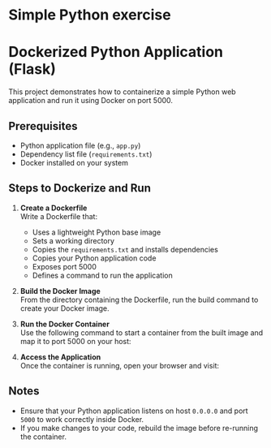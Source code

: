 # Simple Python exercise
# Dockerized Python Application (Flask)

This project demonstrates how to containerize a simple Python web application and run it using Docker on port 5000.

## Prerequisites

- Python application file (e.g., `app.py`)
- Dependency list file (`requirements.txt`)
- Docker installed on your system

## Steps to Dockerize and Run

1. **Create a Dockerfile**  
   Write a Dockerfile that:
   - Uses a lightweight Python base image
   - Sets a working directory
   - Copies the `requirements.txt` and installs dependencies
   - Copies your Python application code
   - Exposes port 5000
   - Defines a command to run the application

2. **Build the Docker Image**  
   From the directory containing the Dockerfile, run the build command to create your Docker image.  

3. **Run the Docker Container**  
Use the following command to start a container from the built image and map it to port 5000 on your host:

4. **Access the Application**  
Once the container is running, open your browser and visit:

## Notes

- Ensure that your Python application listens on host `0.0.0.0` and port `5000` to work correctly inside Docker.
- If you make changes to your code, rebuild the image before re-running the container.



